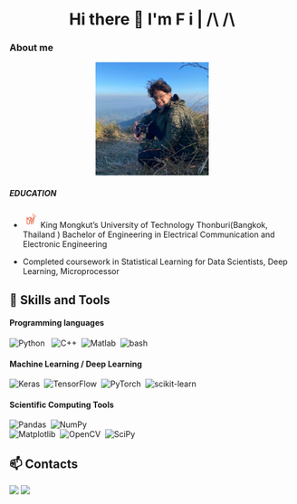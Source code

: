 <h1 align="center"> Hi there 👋 I'm F i | /\ /\</h1>

### About me

<div align="center">
<img src="img\325329278_1862564407423109_5505480541563187161_n.jpg" width="200" height="200">
</div>

##### EDUCATION

* <img src="img\KMUTT_CI_Semi_Logo-normal-full-1061x1200.png" width="27" height="30"> King Mongkut’s University of Technology Thonburi(Bangkok, Thailand ) Bachelor of Engineering in Electrical Communication and Electronic Engineering

* Completed coursework in Statistical Learning for Data Scientists, Deep Learning, Microprocessor

## 🌱 Skills and Tools

#### Programming languages

![Python](https://img.shields.io/badge/python-3670A0?style=flat-square&logo=python&logoColor=ffdd54) &nbsp;
![C++](https://img.shields.io/badge/C%2B%2B-00599C?style=flat-square&logo=c%2B%2B&logoColor=white)&nbsp;
![Matlab](https://img.shields.io/badge/Matlab-00249C?style=flat-square&logo=matlab&logoColor=white)&nbsp;
![bash](https://img.shields.io/badge/-Bash-05122A?style=flat-square&logo=gnubash)&nbsp;

#### Machine Learning / Deep Learning

![Keras](https://img.shields.io/badge/Keras-%23D00000.svg?style=flat-square&logo=Keras)&nbsp;
![TensorFlow](https://img.shields.io/badge/TensorFlow-%23FF6F00.svg?style=flat-square&logo=TensorFlow&logoColor=white)&nbsp;
![PyTorch](https://img.shields.io/badge/PyTorch-%23EE4C2C.svg?style=flat-square&logo=PyTorch&logoColor=white)&nbsp;
![scikit-learn](https://img.shields.io/badge/scikit--learn-%23F7931E.svg?style=flat-square&logoColor=white)&nbsp;

#### Scientific Computing Tools

![Pandas](https://img.shields.io/badge/pandas-%23150458.svg?style=flat-square&logo=pandas&logoColor=white)&nbsp;
![NumPy](https://img.shields.io/badge/numpy-%23013243.svg?style=flat-square&logo=numpy&logoColor=white)&nbsp;  
![Matplotlib](https://img.shields.io/badge/Matplotlib-%23d9ead3.svg?style=flat-square&logo=Matplotlib&logoColor=black)&nbsp;
![OpenCV](https://img.shields.io/badge/opencv-%23white.svg?style=flat-square&logo=opencv&logoColor=white)&nbsp;
![SciPy](https://img.shields.io/badge/SciPy-%230C55A5.svg?style=flat-square&logo=SciPy&logoColor=%white)&nbsp;

## 📫 Contacts

 [<img src="https://img.shields.io/badge/Gmail-D14836?style=for-the-badge&logo=gmail&logoColor=white">](mailto:keerathap@gmail.com)
 [<img src="https://img.shields.io/badge/linkedin-%230077B5.svg?style=for-the-badge&logo=linkedin&logoColor=white">](https://www.linkedin.com/in/keerathap-ploysri?lipi=urn%3Ali%3Apage%3Ad_flagship3_profile_view_base_contact_details%3B2GYSsHKoQomwQZVrxSNveA%3D%3D)

<!--
**FiLM-Keerathap/FiLM-Keerathap** is a ✨ _special_ ✨ repository because its `README.md` (this file) appears on your GitHub profile.

Here are some ideas to get you started:

- 🔭 I’m currently working on ...
- 🌱 I’m currently learning ...
- 👯 I’m looking to collaborate on ...
- 🤔 I’m looking for help with ...
- 💬 Ask me about ...
- 📫 How to reach me: ...
- 😄 Pronouns: ...
- ⚡ Fun fact: ...
-->
